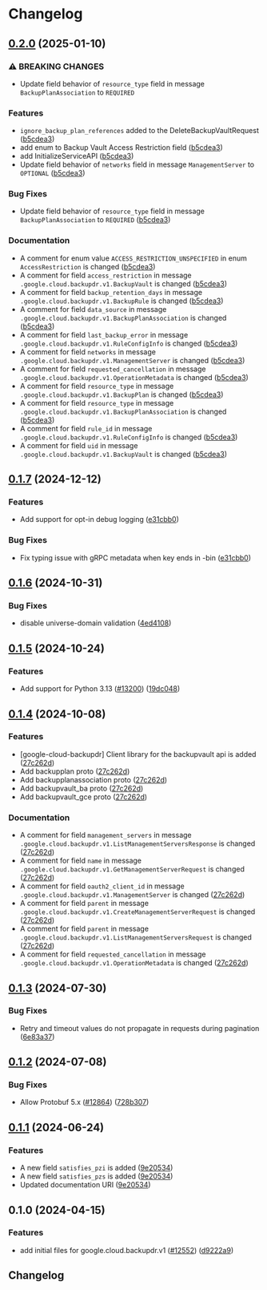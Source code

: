 # Changelog

## [0.2.0](https://github.com/googleapis/google-cloud-python/compare/google-cloud-backupdr-v0.1.7...google-cloud-backupdr-v0.2.0) (2025-01-10)


### ⚠ BREAKING CHANGES

* Update field behavior of `resource_type` field in message `BackupPlanAssociation` to `REQUIRED`

### Features

* `ignore_backup_plan_references` added to the DeleteBackupVaultRequest ([b5cdea3](https://github.com/googleapis/google-cloud-python/commit/b5cdea3f1d59f67ff0bd01d1891abf948a4f5582))
* add enum to Backup Vault Access Restriction field ([b5cdea3](https://github.com/googleapis/google-cloud-python/commit/b5cdea3f1d59f67ff0bd01d1891abf948a4f5582))
* add InitializeServiceAPI ([b5cdea3](https://github.com/googleapis/google-cloud-python/commit/b5cdea3f1d59f67ff0bd01d1891abf948a4f5582))
* Update field behavior of `networks` field in message `ManagementServer` to `OPTIONAL` ([b5cdea3](https://github.com/googleapis/google-cloud-python/commit/b5cdea3f1d59f67ff0bd01d1891abf948a4f5582))


### Bug Fixes

* Update field behavior of `resource_type` field in message `BackupPlanAssociation` to `REQUIRED` ([b5cdea3](https://github.com/googleapis/google-cloud-python/commit/b5cdea3f1d59f67ff0bd01d1891abf948a4f5582))


### Documentation

* A comment for enum value `ACCESS_RESTRICTION_UNSPECIFIED` in enum `AccessRestriction` is changed ([b5cdea3](https://github.com/googleapis/google-cloud-python/commit/b5cdea3f1d59f67ff0bd01d1891abf948a4f5582))
* A comment for field `access_restriction` in message `.google.cloud.backupdr.v1.BackupVault` is changed ([b5cdea3](https://github.com/googleapis/google-cloud-python/commit/b5cdea3f1d59f67ff0bd01d1891abf948a4f5582))
* A comment for field `backup_retention_days` in message `.google.cloud.backupdr.v1.BackupRule` is changed ([b5cdea3](https://github.com/googleapis/google-cloud-python/commit/b5cdea3f1d59f67ff0bd01d1891abf948a4f5582))
* A comment for field `data_source` in message `.google.cloud.backupdr.v1.BackupPlanAssociation` is changed ([b5cdea3](https://github.com/googleapis/google-cloud-python/commit/b5cdea3f1d59f67ff0bd01d1891abf948a4f5582))
* A comment for field `last_backup_error` in message `.google.cloud.backupdr.v1.RuleConfigInfo` is changed ([b5cdea3](https://github.com/googleapis/google-cloud-python/commit/b5cdea3f1d59f67ff0bd01d1891abf948a4f5582))
* A comment for field `networks` in message `.google.cloud.backupdr.v1.ManagementServer` is changed ([b5cdea3](https://github.com/googleapis/google-cloud-python/commit/b5cdea3f1d59f67ff0bd01d1891abf948a4f5582))
* A comment for field `requested_cancellation` in message `.google.cloud.backupdr.v1.OperationMetadata` is changed ([b5cdea3](https://github.com/googleapis/google-cloud-python/commit/b5cdea3f1d59f67ff0bd01d1891abf948a4f5582))
* A comment for field `resource_type` in message `.google.cloud.backupdr.v1.BackupPlan` is changed ([b5cdea3](https://github.com/googleapis/google-cloud-python/commit/b5cdea3f1d59f67ff0bd01d1891abf948a4f5582))
* A comment for field `resource_type` in message `.google.cloud.backupdr.v1.BackupPlanAssociation` is changed ([b5cdea3](https://github.com/googleapis/google-cloud-python/commit/b5cdea3f1d59f67ff0bd01d1891abf948a4f5582))
* A comment for field `rule_id` in message `.google.cloud.backupdr.v1.RuleConfigInfo` is changed ([b5cdea3](https://github.com/googleapis/google-cloud-python/commit/b5cdea3f1d59f67ff0bd01d1891abf948a4f5582))
* A comment for field `uid` in message `.google.cloud.backupdr.v1.BackupVault` is changed ([b5cdea3](https://github.com/googleapis/google-cloud-python/commit/b5cdea3f1d59f67ff0bd01d1891abf948a4f5582))

## [0.1.7](https://github.com/googleapis/google-cloud-python/compare/google-cloud-backupdr-v0.1.6...google-cloud-backupdr-v0.1.7) (2024-12-12)


### Features

* Add support for opt-in debug logging ([e31cbb0](https://github.com/googleapis/google-cloud-python/commit/e31cbb0e11ab2cb093411005682c2fa2c38e787c))


### Bug Fixes

* Fix typing issue with gRPC metadata when key ends in -bin ([e31cbb0](https://github.com/googleapis/google-cloud-python/commit/e31cbb0e11ab2cb093411005682c2fa2c38e787c))

## [0.1.6](https://github.com/googleapis/google-cloud-python/compare/google-cloud-backupdr-v0.1.5...google-cloud-backupdr-v0.1.6) (2024-10-31)


### Bug Fixes

* disable universe-domain validation ([4ed4108](https://github.com/googleapis/google-cloud-python/commit/4ed41088ab3cbadfe4de7fa170f172666015ed24))

## [0.1.5](https://github.com/googleapis/google-cloud-python/compare/google-cloud-backupdr-v0.1.4...google-cloud-backupdr-v0.1.5) (2024-10-24)


### Features

* Add support for Python 3.13 ([#13200](https://github.com/googleapis/google-cloud-python/issues/13200)) ([19dc048](https://github.com/googleapis/google-cloud-python/commit/19dc0485852406b90743297bcf257020e6012593))

## [0.1.4](https://github.com/googleapis/google-cloud-python/compare/google-cloud-backupdr-v0.1.3...google-cloud-backupdr-v0.1.4) (2024-10-08)


### Features

* [google-cloud-backupdr] Client library for the backupvault api is added ([27c262d](https://github.com/googleapis/google-cloud-python/commit/27c262d51c5d9f055152d9448f5fb6759da4bdb3))
* Add backupplan proto ([27c262d](https://github.com/googleapis/google-cloud-python/commit/27c262d51c5d9f055152d9448f5fb6759da4bdb3))
* Add backupplanassociation proto ([27c262d](https://github.com/googleapis/google-cloud-python/commit/27c262d51c5d9f055152d9448f5fb6759da4bdb3))
* Add backupvault_ba proto ([27c262d](https://github.com/googleapis/google-cloud-python/commit/27c262d51c5d9f055152d9448f5fb6759da4bdb3))
* Add backupvault_gce proto ([27c262d](https://github.com/googleapis/google-cloud-python/commit/27c262d51c5d9f055152d9448f5fb6759da4bdb3))


### Documentation

* A comment for field `management_servers` in message `.google.cloud.backupdr.v1.ListManagementServersResponse` is changed ([27c262d](https://github.com/googleapis/google-cloud-python/commit/27c262d51c5d9f055152d9448f5fb6759da4bdb3))
* A comment for field `name` in message `.google.cloud.backupdr.v1.GetManagementServerRequest` is changed ([27c262d](https://github.com/googleapis/google-cloud-python/commit/27c262d51c5d9f055152d9448f5fb6759da4bdb3))
* A comment for field `oauth2_client_id` in message `.google.cloud.backupdr.v1.ManagementServer` is changed ([27c262d](https://github.com/googleapis/google-cloud-python/commit/27c262d51c5d9f055152d9448f5fb6759da4bdb3))
* A comment for field `parent` in message `.google.cloud.backupdr.v1.CreateManagementServerRequest` is changed ([27c262d](https://github.com/googleapis/google-cloud-python/commit/27c262d51c5d9f055152d9448f5fb6759da4bdb3))
* A comment for field `parent` in message `.google.cloud.backupdr.v1.ListManagementServersRequest` is changed ([27c262d](https://github.com/googleapis/google-cloud-python/commit/27c262d51c5d9f055152d9448f5fb6759da4bdb3))
* A comment for field `requested_cancellation` in message `.google.cloud.backupdr.v1.OperationMetadata` is changed ([27c262d](https://github.com/googleapis/google-cloud-python/commit/27c262d51c5d9f055152d9448f5fb6759da4bdb3))

## [0.1.3](https://github.com/googleapis/google-cloud-python/compare/google-cloud-backupdr-v0.1.2...google-cloud-backupdr-v0.1.3) (2024-07-30)


### Bug Fixes

* Retry and timeout values do not propagate in requests during pagination ([6e83a37](https://github.com/googleapis/google-cloud-python/commit/6e83a37612d9eb951cb0ef1e372ef4241f8afa59))

## [0.1.2](https://github.com/googleapis/google-cloud-python/compare/google-cloud-backupdr-v0.1.1...google-cloud-backupdr-v0.1.2) (2024-07-08)


### Bug Fixes

* Allow Protobuf 5.x ([#12864](https://github.com/googleapis/google-cloud-python/issues/12864)) ([728b307](https://github.com/googleapis/google-cloud-python/commit/728b307ed0cc497685507a219e913f002f097132))

## [0.1.1](https://github.com/googleapis/google-cloud-python/compare/google-cloud-backupdr-v0.1.0...google-cloud-backupdr-v0.1.1) (2024-06-24)


### Features

* A new field `satisfies_pzi` is added ([9e20534](https://github.com/googleapis/google-cloud-python/commit/9e205344d6b24d6cedced1d9c177be7652f54267))
* A new field `satisfies_pzs` is added ([9e20534](https://github.com/googleapis/google-cloud-python/commit/9e205344d6b24d6cedced1d9c177be7652f54267))
* Updated documentation URI ([9e20534](https://github.com/googleapis/google-cloud-python/commit/9e205344d6b24d6cedced1d9c177be7652f54267))

## 0.1.0 (2024-04-15)


### Features

* add initial files for google.cloud.backupdr.v1 ([#12552](https://github.com/googleapis/google-cloud-python/issues/12552)) ([d9222a9](https://github.com/googleapis/google-cloud-python/commit/d9222a97786ce1badae4561410ca5e09386a3377))

## Changelog
